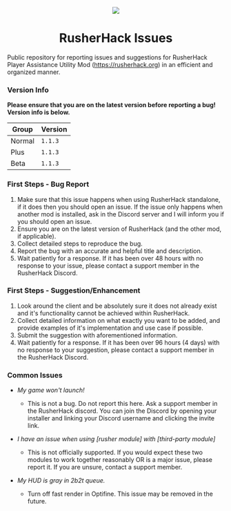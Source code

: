 <div align="center">
  <p>
    <img src="https://rusherhack.org/images/rh.png">
  </p>
  <h1>RusherHack Issues</h1>
</div>

Public repository for reporting issues and suggestions for RusherHack Player Assistance Utility Mod (https://rusherhack.org) in an efficient and organized manner.

### Version Info
**Please ensure that you are on the latest version before reporting a bug! Version info is below.**

| Group | Version |
| ----- | ------- |
| Normal | `1.1.3` |
| Plus | `1.1.3` |
| Beta | `1.1.3` |

### First Steps - Bug Report

1. Make sure that this issue happens when using RusherHack standalone, if it does then you should open an issue. If the issue only happens when another mod is installed, ask in the Discord server and I will inform you if you should open an issue.
2. Ensure you are on the latest version of RusherHack (and the other mod, if applicable).
3. Collect detailed steps to reproduce the bug.
4. Report the bug with an accurate and helpful title and description.
5. Wait patiently for a response. If it has been over 48 hours with no response to your issue, please contact a support member in the RusherHack Discord.

### First Steps - Suggestion/Enhancement

1. Look around the client and be absolutely sure it does not already exist and it's functionality cannot be achieved within RusherHack.
2. Collect detailed information on what exactly you want to be added, and provide examples of it's implementation and use case if possible.
3. Submit the suggestion with aforementioned information.
4. Wait patiently for a response. If it has been over 96 hours (4 days) with no response to your suggestion, please contact a support member in the RusherHack Discord.

### Common Issues

- *My game won't launch!*  
  - This is not a bug. Do not report this here. Ask a support member in the RusherHack discord. You can join the Discord by opening your installer and linking your Discord username and clicking the invite link.

- *I have an issue when using \[rusher module\] with \[third-party module\]*  
  - This is not officially supported. If you would expect these two modules to work together reasonably OR is a major issue, please report it. If you are unsure, contact a support member.

- *My HUD is gray in 2b2t queue.*  
  - Turn off fast render in Optifine. This issue may be removed in the future.
